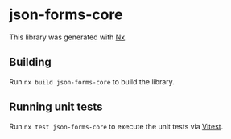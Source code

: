 # json-forms-core

This library was generated with [Nx](https://nx.dev).

## Building

Run `nx build json-forms-core` to build the library.

## Running unit tests

Run `nx test json-forms-core` to execute the unit tests via [Vitest](https://vitest.dev/).
